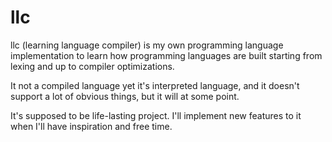 # llc


llc (learning language compiler) is my own programming language implementation to learn how programming languages are built starting from lexing and up to compiler optimizations.

It not a compiled language yet it's interpreted language, and it doesn't support a lot of obvious things, but it will at some point.

It's supposed to be life-lasting project. I'll implement new features to it when I'll have inspiration and free time.
